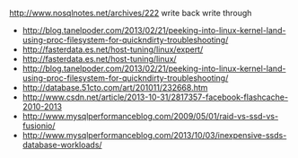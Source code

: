 http://www.nosqlnotes.net/archives/222
write back 
write through

- http://blog.tanelpoder.com/2013/02/21/peeking-into-linux-kernel-land-using-proc-filesystem-for-quickndirty-troubleshooting/
- http://fasterdata.es.net/host-tuning/linux/expert/
- http://fasterdata.es.net/host-tuning/linux/
- http://blog.tanelpoder.com/2013/02/21/peeking-into-linux-kernel-land-using-proc-filesystem-for-quickndirty-troubleshooting/
- http://database.51cto.com/art/201011/232668.htm
- http://www.csdn.net/article/2013-10-31/2817357-facebook-flashcache-2010-2013
- http://www.mysqlperformanceblog.com/2009/05/01/raid-vs-ssd-vs-fusionio/
- http://www.mysqlperformanceblog.com/2013/10/03/inexpensive-ssds-database-workloads/
